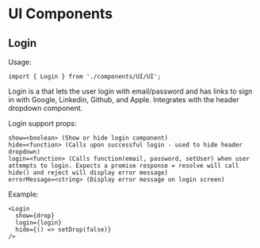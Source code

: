 # UI Components

## Login

Usage: 

`import { Login } from './components/UI/UI';`

Login is a that lets the user login with email/password and has links to sign in with Google, Linkedin, Github, and Apple. Integrates with the header dropdown component.

Login support props:

```
show=<boolean> (Show or hide login component)
hide=<function> (Calls upon successful login - used to hide header dropdown)
login=<function> (Calls function(email, password, setUser) when user attempts to login. Expects a promise response = resolve will call hide() and reject will display error message)
errorMessage=<string> (Display error message on login screen)
```

Example:

```
<Login
  show={drop}
  login={login}
  hide={() => setDrop(false)}
/>
```